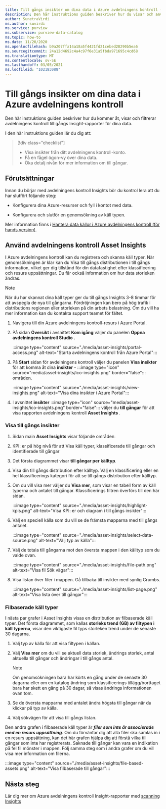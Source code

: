 ```yaml
---
title: Till gångs insikter om dina data i Azure avdelningens kontroll (för hands version)
description: Den här instruktions guiden beskriver hur du visar och använder avdelningens kontroll Insights till gångs rapportering för dina data.
author: SunetraVirdi
ms.author: suvirdi
ms.service: purview
ms.subservice: purview-data-catalog
ms.topic: how-to
ms.date: 11/20/2020
ms.openlocfilehash: b9a207ffa14a18a5f4421fd21cebed28290b5ea6
ms.sourcegitcommit: 24a12d4692c4a4c97f6e31a5fbda971695c4cd68
ms.translationtype: MT
ms.contentlocale: sv-SE
ms.lasthandoff: 03/05/2021
ms.locfileid: "102183088"
---
```

# <a name="asset-insights-on-your-data-in-azure-purview"></a>Till gångs insikter om dina data i Azure avdelningens kontroll

Den här instruktions guiden beskriver hur du kommer åt, visar och filtrerar avdelningens kontroll till gångs Insight-rapporter för dina data.

I den här instruktions guiden lär du dig att:

> [!div class="checklist"]
> * Visa insikter från ditt avdelningens kontroll-konto.
> * Få en fågel ögon-vy över dina data.
> * Öka detalj nivån för mer information om till gångar.

## <a name="prerequisites"></a>Förutsättningar

Innan du börjar med avdelningens kontroll Insights bör du kontrol lera att du har slutfört följande steg:

* Konfigurera dina Azure-resurser och fyll i kontot med data.

* Konfigurera och slutför en genomsökning av käll typen.

Mer information finns i [Hantera data källor i Azure avdelningens kontroll (för hands version)](manage-data-sources.md).

## <a name="use-purview-asset-insights"></a>Använd avdelningens kontroll Asset Insights

I Azure avdelningens kontroll kan du registrera och skanna käll typer. När genomsökningen är klar kan du Visa till gångs distributionen i till gångs information, vilket ger dig tillstånd för din datafastighet efter klassificering och resurs uppsättningar. Du får också information om hur data storleken ändras.

> [!NOTE]
> När du har skannat dina käll typer ger du till gångs Insights 3-8 timmar för att avspegla de nya till gångarna. Fördröjningen kan bero på hög trafik i distributions regionen eller storleken på din arbets belastning. Om du vill ha mer information kan du kontakta support teamet för fältet.

1. Navigera till din Azure avdelningens kontroll-resurs i Azure Portal.

1. På sidan **Översikt** i avsnittet **Kom igång** väljer du panelen **Öppna avdelningens kontroll Studio** .

   :::image type="content" source="./media/asset-insights/portal-access.png" alt-text="Starta avdelningens kontroll från Azure Portal":::

1. På **Start** sidan för avdelningens kontroll väljer du panelen **Visa insikter** för att komma åt dina **insikter** - :::image type="icon" source="media/asset-insights/ico-insights.png" border="false"::: områden.

   :::image type="content" source="./media/asset-insights/view-insights.png" alt-text="Visa dina insikter i Azure Portal":::

1. I avsnittet **insikter** :::image type="icon" source="media/asset-insights/ico-insights.png" border="false"::: väljer du **till gångar** för att visa rapporten avdelningens kontroll **Asset Insights** .

### <a name="view-asset-insights"></a>Visa till gångs insikter

1. Sidan main **Asset Insights** visar följande områden:

2. KPI: er på hög nivå för att Visa käll typer, klassificerade till gångar och identifierade till gångar
 
3. Det första diagrammet visar **till gångar per källtyp**.

4. Visa din till gångs distribution efter källtyp. Välj en klassificering eller en hel klassificerings kategori för att se till gångs distribution efter källtyp. 
 
5. Om du vill visa mer väljer du **Visa mer**, som visar en tabell form av käll typerna och antalet till gångar. Klassificerings filtren överförs till den här sidan.

   :::image type="content" source="./media/asset-insights/highlight-kpis.png" alt-text="Visa KPI: er och diagram i till gångs insikter":::
 
6. Välj en speciell källa som du vill se de främsta mapparna med till gångs antalet. 

   :::image type="content" source="./media/asset-insights/select-data-source.png" alt-text="Välj typ av källa":::
 
7. Välj de totala till gångarna mot den översta mappen i den källtyp som du valde ovan.

   :::image type="content" source="./media/asset-insights/file-path.png" alt-text="Visa fil Sök vägar":::

8. Visa listan över filer i mappen. Gå tillbaka till insikter med synlig Crumbs.

   :::image type="content" source="./media/asset-insights/list-page.png" alt-text="Visa lista över till gångar":::  

### <a name="file-based-source-types"></a>Filbaserade käll typer
I nästa par grafer i Asset Insights visas en distribution av filbaserade käll typer. Det första diagrammet, som kallas **storleks trend (GB) av filtypen i käll typerna**, visar den viktigaste fil typs storleken trend under de senaste 30 dagarna. 
 
1. Välj typ av källa för att visa filtypen i källan. 
 
1. Välj **Visa mer** om du vill se aktuell data storlek, ändrings storlek, antal aktuella till gångar och ändringar i till gångs antal.
 
   > [!NOTE]
   > Om genomsökningen bara har körts en gång under de senaste 30 dagarna eller om en katalog ändring som klassificerings tillägg/borttaget bara har skett en gång på 30 dagar, så visas ändrings informationen ovan tom.

1. Se de översta mapparna med antalet ändra högsta till gångar när du klickar på typ av källa.

1. Välj sökvägen för att visa till gångs listan.

Den andra grafen i filbaserade käll typer är ***filer som inte är associerade med en resurs uppsättning***. Om du förväntar dig att alla filer ska samlas in i en resurs uppsättning, kan det här grafen hjälpa dig att förstå vilka till gångar som inte har registrerats. Saknade till gångar kan vara en indikation på fel fil mönster i mappen. Följ samma steg som i andra grafer om du vill visa mer information om filerna.

   :::image type="content" source="./media/asset-insights/file-based-assets.png" alt-text="Visa filbaserade till gångar":::  

## <a name="next-steps"></a>Nästa steg

Lär dig mer om Azure avdelningens kontroll Insight-rapporter med [scanning Insights](./scan-insights.md)
